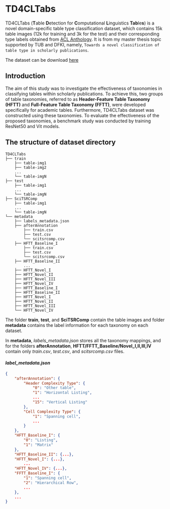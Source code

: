 # TD4CLTabs
TD4CLTabs (**T**able **D**etection for **C**omputational **L**inguistics **Tab**le**s**) is a novel domain-specific table type classification dataset, which contains 15k table images (12k for training and 3k for the test) and their corresponding type labels obtained from [ACL Anthology](https://aclanthology.org/). It is from my master thesis topic supported by TUB and DFKI, namely, `Towards a novel classification of table type in scholarly publications`.

The dataset can be download [here](https://drive.google.com/file/d/1h0r0rqV0UHV8Nv2vVNIWsdlbr7xB0-30/view?usp=drive_link)

## Introduction

The aim of this study was to investigate the effectiveness of taxonomies in classifying
tables within scholarly publications. To
achieve this, two groups of table taxonomies, referred to as **Header-Feature Table Taxonomy (HFTT)** and **Full-Feature Table Taxonomy (FFTT)**, were
developed specifically for academic tables. Furthermore, TD4CLTabs dataset was constructed
using these taxonomies. To evaluate the effectiveness of the proposed taxonomies, a benchmark study was conducted by training ResNet50 and Vit models.

## The structure of dataset directory

```
TD4CLTabs
├── train
    ├── table-img1
    ├── table-img2
    ...
    └── table-imgN
├── test
    ├── table-img1
    ...
    └── table-imgN
├── SciTSRComp
    ├── table-img1
    ...
    └── table-imgN
└── metadata
    ├── labels_metadata.json
    ├── afterAnnotation
        ├── train.csv
        ├── test.csv
        └── scitsrcomp.csv
    ├── HFTT_Baseline_I
        ├── train.csv
        ├── test.csv
        └── scitsrcomp.csv
    ├── HFTT_Baseline_II
        ...
    ├── HFTT_Novel_I
    ├── HFTT_Novel_II
    ├── HFTT_Novel_III
    ├── HFTT_Novel_IV
    ├── HFTT_Baseline_I
    ├── HFTT_Baseline_II
    ├── HFTT_Novel_I
    ├── HFTT_Novel_II
    ├── HFTT_Novel_III
    └── HFTT_Novel_IV
```

The folder **train**, **test**, and **SciTSRComp** contain the table images and folder **metadata** contains the label information for each taxonomy on each dataset.

In **metadata**, *labels_metadata.json* stores all the taxonomy mappings, and for the folders **afterAnnotation**, **HFTT/FFTT_Baseline/Novel_I,II,III,IV** contain only *train.csv*, *test.csv*, and *scitsrcomp.csv* files.

#### *label_metadata.json*

```json
{
    "afterAnnotation": {
        "Header Complexity Type": {
            "0": "Other table",
            "1": "Horizontal Listing",
            ...
            "15": "Vertical Listing"
        },
        "Cell Complexity Type": {
            "1": "Spanning cell",
            ...
        }
    },
    "HFTT_Baseline_I": {
        "0": "Listing",
        "1": "Matrix"
    },
    "HFTT_Baseline_II": {...},
    "HFTT_Novel_I": {...},
        ...
    "HFTT_Novel_IV": {...},
    "FFTT_Baseline_I": {
        "1": "Spanning cell",
        "2": "Hierarchical Row",
        ...
    },
    ...
}
```
